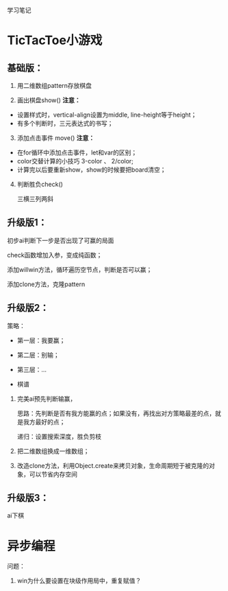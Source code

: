 学习笔记
# TicTacToe小游戏

## 基础版：

1. 用二维数组pattern存放棋盘

2. 画出棋盘show()
    **注意：** 

  - 设置样式时，vertical-align设置为middle, line-height等于height；
  - 有多个判断时，三元表达式的书写；

3. 添加点击事件 move()
    **注意：**

  - 在for循环中添加点击事件，let和var的区别；
  - color交替计算的小技巧 3-color 、 2/color;
  - 计算完以后要重新show，show的时候要把board清空；

4. 判断胜负check()

   三横三列两斜

## 升级版1：
初步ai判断下一步是否出现了可赢的局面

check函数增加入参，变成纯函数；

添加willwin方法，循环遍历空节点，判断是否可以赢；

添加clone方法，克隆pattern

## 升级版2：

策略：

- 第一层：我要赢；

- 第二层：别输；

- 第三层：...

- 棋谱



1. 完美ai预先判断输赢，

   思路：先判断是否有我方能赢的点；如果没有，再找出对方策略最差的点，就是我方最好的点；

   递归：设置搜索深度，胜负剪枝

2. 把二维数组换成一维数组；

3. 改造clone方法，利用Object.create来拷贝对象，生命周期短于被克隆的对象，可以节省内存空间

## 升级版3：
ai下棋

# 异步编程

问题：

1. win为什么要设置在块级作用局中，重复赋值？